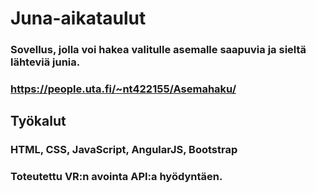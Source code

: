 # Juna-aikataulut
### Sovellus, jolla voi hakea valitulle asemalle saapuvia ja sieltä lähteviä junia.
### https://people.uta.fi/~nt422155/Asemahaku/
## Työkalut
### HTML, CSS, JavaScript, AngularJS, Bootstrap
### Toteutettu VR:n avointa API:a hyödyntäen.
